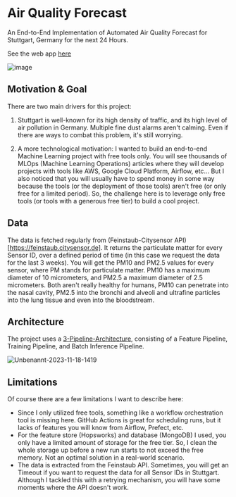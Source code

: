 # Air Quality Forecast

An End-to-End Implementation of Automated Air Quality Forecast for Stuttgart, Germany for the next 24 Hours.

See the web app [here](https://air-quality-forecast.streamlit.app/)

![image](https://github.com/baniasbaabe/air-quality-forecast/assets/72874670/24a6a4eb-9647-4b80-9895-bc5432863dcc)


## Motivation & Goal

There are two main drivers for this project:

1. Stuttgart is well-known for its high density of traffic, and its high level of air pollution in Germany. Multiple fine dust alarms aren't calming. Even if there are ways to combat this problem, it's still worrying.

2. A more technological motivation: I wanted to build an end-to-end Machine Learning project with free tools only. You will see thousands of MLOps (Machine Learning Operations) articles where they will develop projects with tools like AWS, Google Cloud Platform, Airflow, etc... But I also noticed that you will usually have to spend money in some way because the tools (or the deployment of those tools) aren't free (or only free for a limited period). So, the challenge here is to leverage only free tools (or tools with a generous free tier) to build a cool project.

## Data

The data is fetched regularly from (Feinstaub-Citysensor API)[https://feinstaub.citysensor.de]. It returns the particulate matter for every Sensor ID, over a defined period of time (in this case we request the data for the last 3 weeks). You will get the PM10 and PM2.5 values for every sensor, where PM stands for particulate matter. PM10 has a maximum diameter of 10 micrometers, and PM2.5 a maximum diameter of 2.5 micrometers. Both aren't really healthy for humans, PM10 can penetrate into the nasal cavity, PM2.5 into the bronchi and alveoli and ultrafine particles into the lung tissue and even into the bloodstream.

## Architecture

The project uses a [3-Pipeline-Architecture](https://www.serverless-ml.org/blog/what-is-serverless-machine-learning), consisting of a Feature Pipeline, Training Pipeline, and Batch Inference Pipeline.

![Unbenannt-2023-11-18-1419](https://github.com/baniasbaabe/air-quality-forecast/assets/72874670/61611579-2524-4e76-a5fc-9b5c6733a2fb)


## Limitations

Of course there are a few limitations I want to describe here:

- Since I only utilized free tools, something like a workflow orchestration tool is missing here. GitHub Actions is great for scheduling runs, but it lacks of features you will know from Airflow, Prefect, etc.
- For the feature store (Hopsworks) and database (MongoDB) I used, you only have a limited amount of storage for the free tier. So, I clean the whole storage up before a new run starts to not exceed the free memory. Not an optimal solution in a real-world scenario.
- The data is extracted from the Feinstaub API. Sometimes, you will get an Timeout if you want to request the data for all Sensor IDs in Stuttgart. Although I tackled this with a retrying mechanism, you will have some moments where the API doesn't work.

